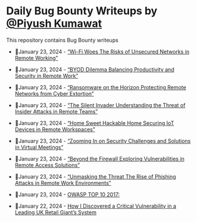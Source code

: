 # Daily Bug Bounty Writeups by [@Piyush Kumawat](https://twitter.com/piyush_supiy) 
This repository contains Bug Bounty writeups

<!-- BLOG-POST-LIST:START -->
 - 💯January 23, 2024 - [“Wi-Fi Woes The Risks of Unsecured Networks in Remote Working”](https://medium.com/@Land2Cyber/wi-fi-woes-the-risks-of-unsecured-networks-in-remote-working-b60d6941f388?source=rss------bug_bounty-5) 

 - 💯January 23, 2024 - [“BYOD Dilemma Balancing Productivity and Security in Remote Work”](https://medium.com/@Land2Cyber/byod-dilemma-balancing-productivity-and-security-in-remote-work-67f608b029fc?source=rss------bug_bounty-5) 

 - 💯January 23, 2024 - [“Ransomware on the Horizon Protecting Remote Networks from Cyber Extortion”](https://medium.com/@Land2Cyber/ransomware-on-the-horizon-protecting-remote-networks-from-cyber-extortion-9c877e98a0d6?source=rss------bug_bounty-5) 

 - 💯January 23, 2024 - [“The Silent Invader Understanding the Threat of Insider Attacks in Remote Teams”](https://medium.com/@Land2Cyber/the-silent-invader-understanding-the-threat-of-insider-attacks-in-remote-teams-9261724f7f21?source=rss------bug_bounty-5) 

 - 💯January 23, 2024 - [“Home Sweet Hackable Home Securing IoT Devices in Remote Workspaces”](https://medium.com/@Land2Cyber/home-sweet-hackable-home-securing-iot-devices-in-remote-workspaces-986dae93f5b5?source=rss------bug_bounty-5) 

 - 💯January 23, 2024 - [“Zooming In on Security Challenges and Solutions in Virtual Meetings”](https://medium.com/@Land2Cyber/zooming-in-on-security-challenges-and-solutions-in-virtual-meetings-e1ee959ad3b9?source=rss------bug_bounty-5) 

 - 💯January 23, 2024 - [“Beyond the Firewall Exploring Vulnerabilities in Remote Access Solutions”](https://medium.com/@Land2Cyber/beyond-the-firewall-exploring-vulnerabilities-in-remote-access-solutions-1a33633fa480?source=rss------bug_bounty-5) 

 - 💯January 23, 2024 - [“Unmasking the Threat The Rise of Phishing Attacks in Remote Work Environments”](https://medium.com/@Land2Cyber/unmasking-the-threat-the-rise-of-phishing-attacks-in-remote-work-environments-bc72ad25fdb7?source=rss------bug_bounty-5) 

 - 💯January 23, 2024 - [OWASP TOP 10 2017:](https://medium.com/@aayushdhakal005/owasp-top-10-2017-9daabe8c44bf?source=rss------bug_bounty-5) 

 - 💯January 22, 2024 - [How I Discovered a Critical Vulnerability in a Leading UK Retail Giant’s System](https://medium.com/@cathreat/how-i-discovered-a-critical-vulnerability-in-a-leading-uk-retail-giants-system-bc4211c159a7?source=rss------bug_bounty-5) 
<!-- BLOG-POST-LIST:END -->
